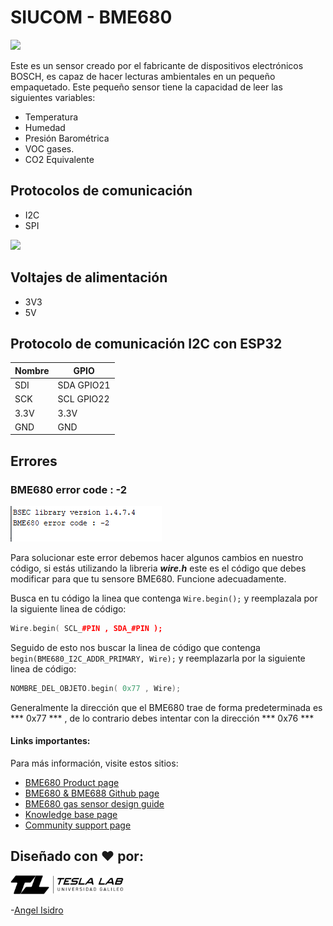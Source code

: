 # SIUCOM - BME680 
<img src="https://github.com/teslalab/SIUCOM/blob/main/img/_DSC0873.jpg" height="300">


Este es un sensor creado por el fabricante de dispositivos electrónicos BOSCH, es capaz de hacer lecturas ambientales en un pequeño empaquetado. Este pequeño sensor tiene la capacidad de leer las siguientes variables:

- Temperatura
- Humedad 
- Presión Barométrica
- VOC gases.
- CO2 Equivalente

## Protocolos de comunicación

- I2C
- SPI 

<img src="https://github.com/teslalab/SIUCOM/blob/main/img/Pinout-01.jpg" height="300">

## Voltajes de alimentación

- 3V3
- 5V

## Protocolo de comunicación I2C con ESP32
Nombre | GPIO
--- | ---
SDI	 | SDA GPIO21
SCK | SCL GPIO22
3.3V | 3.3V
GND | GND


## Errores 

### BME680 error code : -2
![](/img/error1.PNG)

Para solucionar este error debemos hacer algunos cambios en nuestro código, si estás utilizando la libreria ***wire.h*** este es el código que debes modificar para que tu sensore BME680. Funcione adecuadamente.

Busca en tu código la linea que contenga ```Wire.begin();``` y reemplazala por la siguiente linea de código:
```cpp
Wire.begin( SCL_#PIN , SDA_#PIN );
```

Seguido de esto nos buscar la linea de código que contenga ```begin(BME680_I2C_ADDR_PRIMARY, Wire);``` y reemplazarla por la siguiente linea de código:
```cpp
NOMBRE_DEL_OBJETO.begin( 0x77 , Wire);
```
Generalmente la dirección que el BME680 trae de forma predeterminada es *** 0x77 *** , de lo contrario debes intentar con la dirección *** 0x76 ***

#### Links importantes:
Para más información, visite estos sitios: 

- [BME680 Product page](https://www.bosch-sensortec.com/bst/products/all_products/bme680)
- [BME680 & BME688 Github page](https://github.com/BoschSensortec/BME68x-Sensor-API)
- [BME680 gas sensor design guide](https://community.bosch-sensortec.com/t5/Knowledge-base/BME680-gas-sensor-series-design-guide/ta-p/5952)
- [Knowledge base page](https://community.bosch-sensortec.com/t5/Knowledge-base/tkb-p/bst_community-mems-tkb)
- [Community support page](https://community.bosch-sensortec.com)


## Diseñado con :heart: por: 
<img src="https://github.com/teslalab/SIUCOM/blob/main/img/LOGO%20TESLA.png" height="30">

-[Angel Isidro](https://github.com/angelisidro)


